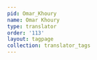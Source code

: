 ```yaml
---
pid: Omar_Khoury
name: Omar Khoury
type: translator
order: '113'
layout: tagpage
collection: translator_tags
---
```

